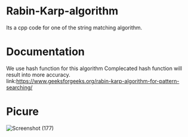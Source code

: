 # Rabin-Karp-algorithm
Its a cpp code for one of the string matching algorithm.
# Documentation
We use hash function for this algorithm 
Complecated hash function will result into more accuracy.  <br br>
link:https://www.geeksforgeeks.org/rabin-karp-algorithm-for-pattern-searching/
# Picure
![Screenshot (177)](https://user-images.githubusercontent.com/49730497/89307762-14737600-d68f-11ea-86e7-617ce558a43d.png)

